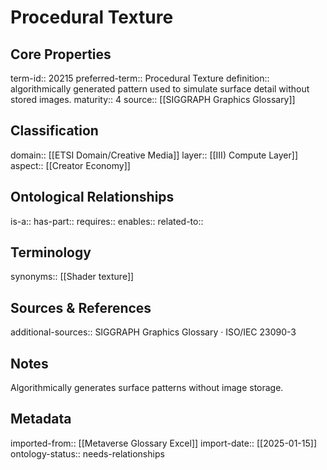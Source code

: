 # Procedural Texture

## Core Properties
term-id:: 20215
preferred-term:: Procedural Texture
definition:: algorithmically generated pattern used to simulate surface detail without stored images.
maturity:: 4
source:: [[SIGGRAPH Graphics Glossary]]

## Classification
domain:: [[ETSI Domain/Creative Media]]
layer:: [[III) Compute Layer]]
aspect:: [[Creator Economy]]

## Ontological Relationships
is-a:: 
has-part:: 
requires:: 
enables:: 
related-to:: 

## Terminology
synonyms:: [[Shader texture]]

## Sources & References
additional-sources:: SIGGRAPH Graphics Glossary · ISO/IEC 23090-3

## Notes
Algorithmically generates surface patterns without image storage.

## Metadata
imported-from:: [[Metaverse Glossary Excel]]
import-date:: [[2025-01-15]]
ontology-status:: needs-relationships